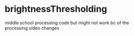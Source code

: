 # brightnessThresholding
middle school processing code but might not work bc of the processing.video changes
